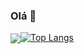 ### Olá 👋
<a href="[![Luiz Mosciaro - Stats])](https://github-readme-stats.vercel.app/api?username=luizmosciaro&hide=stars,&count_private=true&theme=yeblu">
   <img align="center" src="(https://github.com/luizmosciaro/github-readme-stats)"


[![Top Langs](https://github-readme-stats.vercel.app/api/top-langs/?username=luizmosciaro&layout=compact)](https://github.com/anuraghazra/github-readme-stats)
